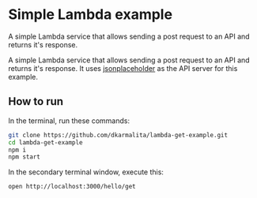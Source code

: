 # Simple Lambda example

A simple Lambda service that allows sending a post request to an API and returns it's response.

A simple Lambda service that allows sending a post request to an API and returns it's response. It uses [jsonplaceholder](https://jsonplaceholder.typicode.com/) as the API server for this example.

## How to run

In the terminal, run these commands:
```sh
git clone https://github.com/dkarmalita/lambda-get-example.git
cd lambda-get-example
npm i
npm start
```

In the secondary terminal window, execute this:
```sh
open http://localhost:3000/hello/get
```

